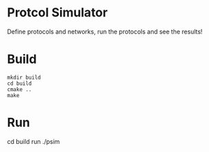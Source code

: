 # Protcol Simulator

Define protocols and networks, run the protocols and see the results!

# Build 

```
mkdir build 
cd build 
cmake ..
make 
```

# Run 
cd build
run ./psim